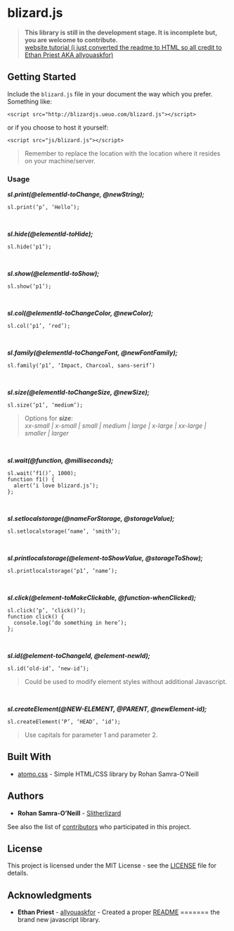 # blizard.js

> __This library is still in the development stage. It is incomplete but, you are welcome to contribute.__  
[website tutorial (i just converted the readme to HTML so all credit to Ethan Priest AKA allyouaskfor)](http://blizardjs.ueuo.com/)
## Getting Started

Include the `blizard.js` file in your document the way which you prefer. Something like:  

`<script src="http://blizardjs.ueuo.com/blizard.js"></script>`  

or if you choose to host it yourself:  

`<script src="js/blizard.js"></script>`  
> Remember to replace the location with the location where it resides on your machine/server.

### Usage

***sl.print(@elementId-toChange, @newString);***  

    sl.print(‘p’, ‘Hello’);

<br>  

***sl.hide(@elementId-toHide);***  

    sl.hide(‘p1’);

<br>  

***sl.show(@elementId-toShow);***  

    sl.show(‘p1’);

<br>  

***sl.col(@elementId-toChangeColor, @newColor);***  

    sl.col(‘p1’, ‘red’);

<br>  

***sl.family(@elementId-toChangeFont, @newFontFamily);***  

    sl.family(‘p1’, ‘Impact, Charcoal, sans-serif’)

<br>  

***sl.size(@elementId-toChangeSize, @newSize);***  

    sl.size(‘p1’, ‘medium’);  
> Options for __*size*__:  
> *xx-small  |  x-small  |  small  |  medium  |  large  |  x-large  |  xx-large  |  smaller  |  larger*  

<br>  

***sl.wait(@function, @milliseconds);***  

    sl.wait(‘f1()’, 1000);  
    function f1() {  
      alert(‘i love blizard.js’);  
    };

<br>  

***sl.setlocalstorage(@nameForStorage, @storageValue);***  

    sl.setlocalstorage(‘name’, ‘smith’);

<br>  

***sl.printlocalstorage(@element-toShowValue, @storageToShow);***  

    sl.printlocalstorage(‘p1’, ‘name’);

<br>  

***sl.click(@element-toMakeClickable, @function-whenClicked);***  

    sl.click(‘p’, ‘click()’);
    function click() {
      console.log(‘do something in here’);
    };

<br>  

***sl.id(@element-toChangeId, @element-newId);***  

    sl.id(‘old-id’, ‘new-id’);
> Could be used to modify element styles without additional Javascript.  

<br>  

***sl.createElement(@NEW-ELEMENT, @PARENT, @newElement-id);***  

    sl.createElement(‘P’, ‘HEAD’, ‘id’);
> Use capitals for parameter 1 and parameter 2.

## Built With

* [atomo.css](https://atomo.ueuo.com/) - Simple HTML/CSS library by Rohan Samra-O’Neill

## Authors

* **Rohan Samra-O’Neill** - [Slitherlizard](https://github.com/Slitherlizard/)

See also the list of [contributors](https://github.com/Slitherlizard/blizard.js/blob/master/authors.txt) who participated in this project.

## License

This project is licensed under the MIT License - see the [LICENSE](https://github.com/Slitherlizard/blizard.js/blob/master/LICENSE) file for details.

## Acknowledgments

* **Ethan Priest** - [allyouaskfor](https://github.com/allyouaskfor/) - Created a proper [README](https://github.com/Slitherlizard/blizard.js/blob/master/README.md)
=======
the brand new javascript library.

